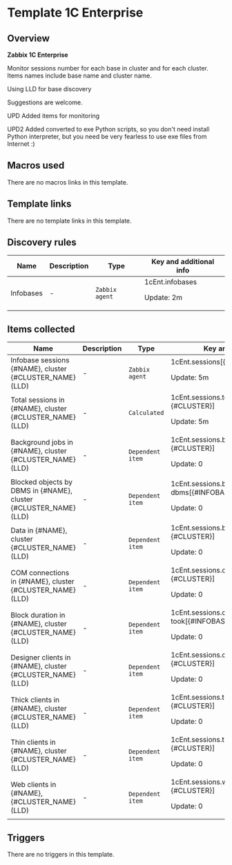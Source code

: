 # Template 1C Enterprise

## Overview

 **Zabbix 1C Enterprise**


Monitor sessions number for each base in cluster and for each cluster. Items names include base name and cluster name.


Using LLD for base discovery


Suggestions are welcome.


UPD Added items for monitoring


UPD2 Added converted to exe Python scripts, so you don't need install Python interpreter, but you need be very fearless to use exe files from Internet :)  


## Macros used

There are no macros links in this template.

## Template links

There are no template links in this template.

## Discovery rules

|Name|Description|Type|Key and additional info|
|----|-----------|----|----|
|Infobases|<p>-</p>|`Zabbix agent`|1cEnt.infobases<p>Update: 2m</p>|
## Items collected

|Name|Description|Type|Key and additional info|
|----|-----------|----|----|
|Infobase sessions {#NAME}, cluster {#CLUSTER_NAME} (LLD)|<p>-</p>|`Zabbix agent`|1cEnt.sessions[{#INFOBASE},{#CLUSTER}]<p>Update: 5m</p>|
|Total sessions in {#NAME}, cluster {#CLUSTER_NAME} (LLD)|<p>-</p>|`Calculated`|1cEnt.sessions.totalSessions[{#INFOBASE}, {#CLUSTER}]<p>Update: 5m</p>|
|Background jobs in {#NAME}, cluster {#CLUSTER_NAME} (LLD)|<p>-</p>|`Dependent item`|1cEnt.sessions.bjobs[{#INFOBASE}, {#CLUSTER}]<p>Update: 0</p>|
|Blocked objects by DBMS in {#NAME}, cluster {#CLUSTER_NAME} (LLD)|<p>-</p>|`Dependent item`|1cEnt.sessions.blocked-by-dbms[{#INFOBASE}, {#CLUSTER}]<p>Update: 0</p>|
|Data in {#NAME}, cluster {#CLUSTER_NAME} (LLD)|<p>-</p>|`Dependent item`|1cEnt.sessions.bytes-all[{#INFOBASE}, {#CLUSTER}]<p>Update: 0</p>|
|COM connections in {#NAME}, cluster {#CLUSTER_NAME} (LLD)|<p>-</p>|`Dependent item`|1cEnt.sessions.comconn[{#INFOBASE}, {#CLUSTER}]<p>Update: 0</p>|
|Block duration in {#NAME}, cluster {#CLUSTER_NAME} (LLD)|<p>-</p>|`Dependent item`|1cEnt.sessions.db-proc-took[{#INFOBASE}, {#CLUSTER}]<p>Update: 0</p>|
|Designer clients in {#NAME}, cluster {#CLUSTER_NAME} (LLD)|<p>-</p>|`Dependent item`|1cEnt.sessions.designers[{#INFOBASE}, {#CLUSTER}]<p>Update: 0</p>|
|Thick clients in {#NAME}, cluster {#CLUSTER_NAME} (LLD)|<p>-</p>|`Dependent item`|1cEnt.sessions.thickClient[{#INFOBASE}, {#CLUSTER}]<p>Update: 0</p>|
|Thin clients in {#NAME}, cluster {#CLUSTER_NAME} (LLD)|<p>-</p>|`Dependent item`|1cEnt.sessions.thinClient[{#INFOBASE}, {#CLUSTER}]<p>Update: 0</p>|
|Web clients in {#NAME}, {#CLUSTER_NAME} (LLD)|<p>-</p>|`Dependent item`|1cEnt.sessions.webclients[{#INFOBASE}, {#CLUSTER}]<p>Update: 0</p>|
## Triggers

There are no triggers in this template.

